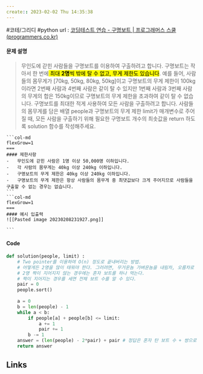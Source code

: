 ```yaml
---
create:: 2023-02-02 Thu 14:35:38
---
```

#코테/그리디  #python 
url : [코딩테스트 연습 - 구명보트 | 프로그래머스 스쿨 (programmers.co.kr)](https://school.programmers.co.kr/learn/courses/30/lessons/42885)
#### 문제 설명
>무인도에 갇힌 사람들을 구명보트를 이용하여 구출하려고 합니다. 
>구명보트는 작아서 한 번에<mark class="hltr-yellow"> 최대 **2명**씩 밖에 탈 수 없고, 무게 제한도 있습니다</mark>.
예를 들어, 사람들의 몸무게가 [70kg, 50kg, 80kg, 50kg]이고 구명보트의 무게 제한이 100kg이라면 2번째 사람과 4번째 사람은 같이 탈 수 있지만 1번째 사람과 3번째 사람의 무게의 합은 150kg이므로 구명보트의 무게 제한을 초과하여 같이 탈 수 없습니다.
구명보트를 최대한 적게 사용하여 모든 사람을 구출하려고 합니다.
사람들의 몸무게를 담은 배열 people과 구명보트의 무게 제한 limit가 매개변수로 주어질 때, 모든 사람을 구출하기 위해 필요한 구명보트 개수의 최솟값을 return 하도록 solution 함수를 작성해주세요.

````col
```col-md
flexGrow=1
===
#### 제한사항
-   무인도에 갇힌 사람은 1명 이상 50,000명 이하입니다.
-   각 사람의 몸무게는 40kg 이상 240kg 이하입니다.
-   구명보트의 무게 제한은 40kg 이상 240kg 이하입니다.
-   구명보트의 무게 제한은 항상 사람들의 몸무게 중 최댓값보다 크게 주어지므로 사람들을 구출할 수 없는 경우는 없습니다.
```
```col-md
flexGrow=1
===
#### 예시 입출력 
![[Pasted image 20230208231927.png]]

```
````

#### Code
```python
def solution(people, limit) :
	# Two pointer를 이용하여 O(n) 정도로 끝내버리는 방법.
	# 어떻게든 2명을 많이 태워야 한다. 그러려면, 무거운놈 가벼운놈을 내림차, 오름차로 같이 태워야 한다.
	# 2명 짝이 지어지지 않는 경우에는 혼자 보트를 하나 먹는다.
	# 짝이 지어지는 경우를 세면 전체 보트 수를 알 수 있다.
    pair = 0
    people.sort()
    
    a = 0
    b = len(people) - 1
    while a < b:
        if people[a] + people[b] <= limit:
            a += 1
            pair += 1
        b -= 1
	answer = (len(people) - 2*pair) + pair # 정답은 혼자 탄 보트 수 + 쌍으로 탄 보트 수
    return answer

```

## Links
